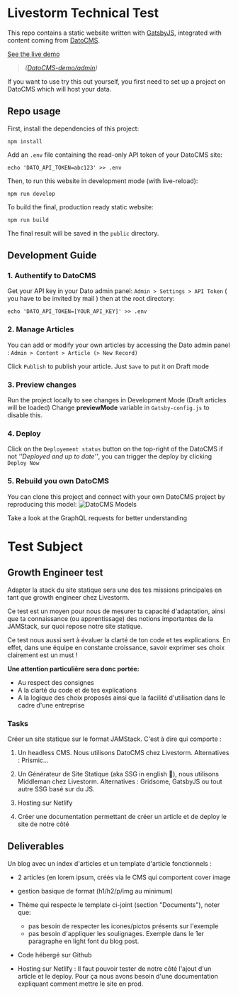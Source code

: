 
# Livestorm Technical Test

This repo contains a static website written with [GatsbyJS](https://www.gatsbyjs.org/), integrated with content coming from [DatoCMS](https://www.datocms.com).

[See the live demo](http://youthful-pasteur-22ed6b.netlify.com)

> *([DatoCMS-demo/admin](https://livestorm-2274.admin.datocms.com/admin))*

If you want to use try this out yourself, you first need to set up a project on DatoCMS which will host your data.

## Repo usage

First, install the dependencies of this project:

```
npm install
```

Add an `.env` file containing the read-only API token of your DatoCMS site:

```
echo 'DATO_API_TOKEN=abc123' >> .env
```

Then, to run this website in development mode (with live-reload):

```
npm run develop
```

To build the final, production ready static website:

```
npm run build
```

The final result will be saved in the `public` directory.

## Development Guide

### 1. Authentify to DatoCMS
Get your API key in your Dato admin panel: `Admin > Settings > API Token`
( you have to be invited by mail )
then at the root directory:
```
echo 'DATO_API_TOKEN=[YOUR_API_KEY]' >> .env
```

### 2. Manage Articles
You can add or modify your own articles by accessing the Dato admin panel :
`Admin > Content > Article (> New Record)`

Click `Publish` to publish your article. Just `Save` to put it on Draft mode

### 3. Preview changes
Run the project locally to see changes in Development Mode (Draft articles will be loaded)
Change **previewMode** variable in `Gatsby-config.js` to disable this.

### 4. Deploy
Click on the `Deployement status` button on the top-right of the DatoCMS
if not *''Deployed and up to date''*, you can trigger the deploy by clicking `Deploy Now`
 
### 5. Rebuild you own DatoCMS
You can clone this project and connect with your own DatoCMS project by reproducing this model:
![DatoCMS Models](dataModel.png)

Take a look at the GraphQL requests for better understanding


# Test Subject

## Growth Engineer test

Adapter la stack du site statique sera une des tes missions principales en tant que
growth engineer chez Livestorm.

Ce test est un moyen pour nous de mesurer ta capacité d'adaptation, ainsi que ta
connaissance (ou apprentissage) des notions importantes de la JAMStack, sur
quoi repose notre site statique.

Ce test nous aussi sert à évaluer la clarté de ton code et tes explications. En
effet, dans une équipe en constante croissance, savoir exprimer ses choix
clairement est un must !

**Une attention particulière sera donc portée:**

 - Au respect des consignes
 - A la clarté du code et de tes explications
 - A la logique des choix proposés ainsi que la facilité d'utilisation
   dans le cadre d'une entreprise

### Tasks

Créer un site statique sur le format JAMStack. C'est à dire qui comporte :

1. Un headless CMS. Nous utilisons DatoCMS chez Livestorm.
Alternatives : Prismic...

2. Un Générateur de Site Statique (aka SSG in english 󾓪), nous utilisons
Middleman chez Livestorm.
Alternatives : Gridsome, GatsbyJS ou tout autre SSG basé sur du JS.

3. Hosting sur Netlify

4. Créer une documentation permettant de créer un article et de deploy le site
de notre côté

## Deliverables

Un blog avec un index d'articles et un template d'article fonctionnels :

 - 2 articles (en lorem ipsum, créés via le CMS qui comportent cover
   image
 - gestion basique de format (h1/h2/p/img au minimum)
 - Thème qui respecte le template ci-joint (section "Documents"), noter
   que:
    - pas besoin de respecter les icones/pictos présents sur l'exemple
	 - pas besoin d'appliquer les soulignages. Exemple dans le 1er paragraphe en
	   light font du blog post.
  
 - Code hébergé sur Github
 - Hosting sur Netlify : Il faut pouvoir tester de notre côté l'ajout d'un article et le
   deploy. Pour ça nous avons besoin d'une documentation expliquant
   comment mettre le site en prod.
